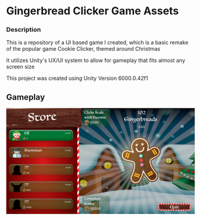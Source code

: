 # Gingerbread Clicker Game Assets
### Description
This is a repository of a UI based game I created, which is a basic remake of the popular game Cookie Clicker, themed around Christmas

It utilizes Unity's UX/UI system to allow for gameplay that fits almost any screen size

This project was created using Unity Version 6000.0.42f1

## Gameplay
![Snowball Fight Gameplay](Screenshots/Clicker_Game.png)

